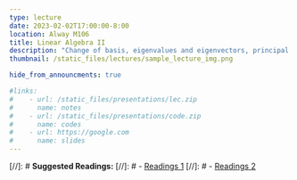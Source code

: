 ```yaml
---
type: lecture
date: 2023-02-02T17:00:00-8:00
location: Alway M106
title: Linear Algebra II
description: "Change of basis, eigenvalues and eigenvectors, principal components analysis (PCA)."
thumbnail: /static_files/lectures/sample_lecture_img.png

hide_from_announcments: true

#links: 
#    - url: /static_files/presentations/lec.zip
#      name: notes
#    - url: /static_files/presentations/code.zip
#      name: codes
#    - url: https://google.com
#      name: slides
---
```

[//]: # **Suggested Readings:**
[//]: # - [Readings 1](http://example.com)
[//]: # - [Readings 2](http://example.com)
